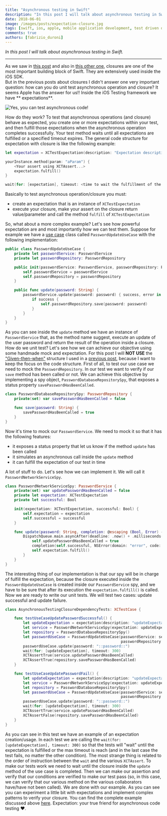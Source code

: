 ```yaml
---
title: "Asynchronous testing in Swift"
description: "In this post I will talk about asynchronous testing in Swift."
date: 2018-06-01
image: /images/posts/expectation-closure.jpg
tags: [swift, ios, apple, mobile application development, test driven development]
comments: true
authors: [fabrizio_duroni]
---
```


*In this post I will talk about asynchronous testing in Swift.*

---

As we saw in [this post](/2017/06/02/swift-closure-syntax/ "what are closure") and also
in [this other one](/2017/06/14/swift-closure-demystifying-autoclosure-escaping/ "autoclose and escaping"), closures
are one of the most important building block of Swift. They are extensively used inside the iOS SDK.  
But in the previous posts about closures I didn't answer one very important question: how can you do unit test
asynchronous operation and closure? It seems Apple has the answer for us!! Inside the iOS Testing framework we have **
expectations**.

![Yes, you can test asynchronous code!](../images/posts/expectation-closure.jpg)

How do they work? To test that asynchronous operations (and closure) behave as expected, you create one or more
expectations within your test, and then fulfill those expectations when the asynchronous operation completes
successfully. Your test method waits until all expectations are fulfilled or a specified timeout expires. The general
code structure for expectation with closure is like the following example:

```swift
let expectation = XCTestExpectation(description: "Expectation description")

yourInstance.method(param: "aParam") {
    <Your assert using XCTAssert...>
    expectation.fulfill()
}

wait(for: [expectation], timeout: <time to wait the fulfillment of the expecation>)
```

Basically to test asynchronous operation/closure you must:

* create an expectation that is an instance of `XCTestExpectation`
* execute your closure, make your assert on the closure return value/parameter and call the method `fulfill`
  of `XCTestExpectation`

So, what about a more complex example? Let's see how powerful expectation are and most importantly how we can test them.
Suppose for example we have a [use case](https://en.wikipedia.org/wiki/Use_case "use case") class
called `PasswordUpdateUseCase` with the following implementation:

```swift
public class PasswordUpdateUseCase {
    private let passwordService: PasswordService
    private let passwordRepository: PasswordRepository

    public init(passwordService: PasswordService, passwordRepository: PasswordRepository) {
        self.passwordService = passwordService
        self.passwordRepository = passwordRepository
    }

    public func update(password: String) {
        passwordService.update(password: password) { success, error in
            if success {
                self.passwordRepository.save(password: password)
            }
        }
    }
}
```

As you can see inside the `update` method we have an instance of `PasswordService` that, as the method name suggest,
execute an update of the user password and return the result of the operation inside a closure. How do we unit test?
Let's see how we can achieve our objective using some handmade mock and expectation. For this post I will **NOT USE**
the  ["Given-then-when"](https://en.wikipedia.org/wiki/Given-When-Then "Given-then-when") structure I used in
a [previous post](/2017/08/11/model-view-presenter-architecture-ios-swift-unit-test/), because I want to keep the
focus on the code structure. First of all, to test our use case we need to mock the `PasswordRepository`. In our test we
want to verify if our `save` method has been called or not. We can achieve this objective by implementing a spy
object, `PasswordDatabaseRepositorySpy`, that exposes a status property `savePasswordHasBeenCalled`.

```swift
class PasswordDatabaseRepositorySpy: PasswordRepository {
    private(set) var savePasswordHasBeenCalled = false

    func save(password: String) {
        savePasswordHasBeenCalled = true
    }
}
```

Now it's time to mock our `PasswordService`. We need to mock it so that it has the following features:

* it exposes a status property that let us know if the method `update` has been called
* it simulates an asynchronous call inside the `update` method
* it can fulfill the expectation of our test in time

A lot of stuff to do. Let's see how we can implement it. We will call it `PasswordNetworkServiceSpy`.

```swift
class PasswordNetworkServiceSpy: PasswordService {
    private(set) var updatePasswordHasBeenCalled = false
    private let expectation: XCTestExpectation
    private let successful: Bool

    init(expectation: XCTestExpectation, successful: Bool) {
        self.expectation = expectation
        self.successful = successful
    }

    func update(password: String, completion: @escaping (Bool, Error) -> ()) {
        DispatchQueue.main.asyncAfter(deadline: .now() + .milliseconds(200)) {
            self.updatePasswordHasBeenCalled = true
            completion(self.successful, NSError(domain: "error", code: -1, userInfo: nil))
            self.expectation.fulfill()
        }
    }
}
```

The interesting thing of our implementation is that our spy will be in charge of fulfill the expectation, because the
closure executed inside the `PasswordUpdateUseCase` is created inside our `PasswordService` spy, and we have to be sure
that after its execution the `expectation.fulfill()` is called.  
Now we are ready to write our unit tests. We will test two cases: update successful and update failure.

```swift
class AsynchronousTestingClosureDependencyTests: XCTestCase {

    func testUseCaseUpdatePasswordSuccessful() {
        let updateExpectation = expectation(description: "updateExpectation")
        let service = PasswordNetworkServiceSpy(expectation: updateExpectation, successful: true)
        let repository = PasswordDatabaseRepositorySpy()
        let passwordUseCase = PasswordUpdateUseCase(passwordService: service,
                                                    passwordRepository: repository)
        passwordUseCase.update(password: "::password::")
        wait(for: [updateExpectation], timeout: 300)
        XCTAssertTrue(service.updatePasswordHasBeenCalled)
        XCTAssertTrue(repository.savePasswordHasBeenCalled)
    }

    func testUseCaseUpdatePasswordFail() {
        let updateExpectation = expectation(description: "updateExpectation")
        let service = PasswordNetworkServiceSpy(expectation: updateExpectation, successful: false)
        let repository = PasswordDatabaseRepositorySpy()
        let passwordUseCase = PasswordUpdateUseCase(passwordService: service,
                                                    passwordRepository: repository)
        passwordUseCase.update(password: "::password::")
        wait(for: [updateExpectation], timeout: 300)
        XCTAssertTrue(service.updatePasswordHasBeenCalled)
        XCTAssertFalse(repository.savePasswordHasBeenCalled)
    }
}
```

As you can see in this test we have an example of an expectation creation/usage. In each test we are calling
the `wait(for: [updateExpectation], timeout: 300)` so that the tests will "wait" until the expectation is fulfilled or
the max timeout is reach (and in the last case the test fails, no matter the other condition). The most strange thing is
related to the order of instruction between the `wait` and the various `XCTAssert`. To make our tests work we need to
wait until the closure inside the `update` method of the use case is completed. Then we can make our assertion and
verify that our conditions are verified to make our test pass (so, in this case, we can verify that our various method
on the various collaborators have/have not been called). We are done with our example. As you can see you can experiment
a little bit with expectations and implement complex patterns to verify your closure. You can find the complete example
discussed
above [here](https://github.com/chicio/Asynchronous-Testing-Closure-Dependency "asynchronous operation swift example").
Expectation: your true friend for asynchronous code testing :heart:.
